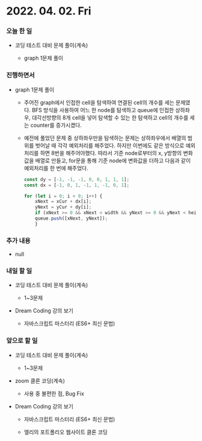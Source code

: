 # 2022. 04. 02. Fri

### 오늘 한 일

- 코딩 테스트 대비 문제 풀이(계속)

  - graph 1문제 풀이

### 진행하면서

- graph 1문제 풀이

  - 주어진 graph에서 인접한 cell을 탐색하여 연결된 cell의 개수를 세는 문제였다. BFS 방식을 사용하여 어느 한 node를 탐색하고 queue에 인접한 상하좌우, 대각선방향의 8개 cell을 넣어 탐색할 수 있는 한 탐색하고 cell의 개수를 세는 counter를 증가시켰다.

  - 예전에 풀었던 문제 중 상하좌우만을 탐색하는 문제는 상하좌우에서 배열의 범위를 벗어날 때 각각 예외처리를 해주었다. 하지만 이번에도 같은 방식으로 예외처리를 하면 8번을 해주어야했다. 따라서 기준 node로부터의 x, y방향의 변화값을 배열로 만들고, for문을 통해 기준 node에 변화값을 더하고 다음과 같이 예외처리를 한 번에 해주었다.

    ```JavaScript
    const dy = [-1, -1, -1, 0, 0, 1, 1, 1];
    const dx = [-1, 0, 1, -1, 1, -1, 0, 1];

    for (let i = 0; i < 8; i++) {
        xNext = xCur + dx[i];
        yNext = yCur + dy[i];
        if (xNext >= 0 && xNext < width && yNext >= 0 && yNext < height) {
        queue.push([xNext, yNext]);
        }
    ```

### 추가 내용

- null

### 내일 할 일

- 코딩 테스트 대비 문제 풀이(계속)

  - 1~3문제

- Dream Coding 강의 보기

  - 자바스크립트 마스터리 (ES6+ 최신 문법)

### 앞으로 할 일

- 코딩 테스트 대비 문제 풀이(계속)

  - 1~3문제

- zoom 클론 코딩(계속)

  - 사용 중 불편한 점, Bug Fix

- Dream Coding 강의 보기

  - 자바스크립트 마스터리 (ES6+ 최신 문법)

  - 엘리의 포트폴리오 웹사이트 클론 코딩

<br><br>
